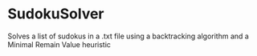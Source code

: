 # SudokuSolver
Solves a list of sudokus in a .txt file using a backtracking algorithm and a Minimal Remain Value heuristic 
